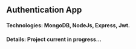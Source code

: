 ## Authentication App

#### Technologies: MongoDB, NodeJs, Express, Jwt.

#### Details: Project current in progress...